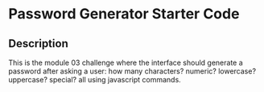 # Password Generator Starter Code

## Description

This is the module 03 challenge where the interface should generate a password after asking a user: how many characters? numeric? lowercase? uppercase? special? all using javascript commands. 
